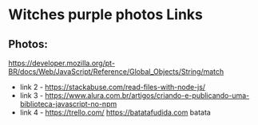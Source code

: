 # Witches purple photos Links 

## Photos:
https://developer.mozilla.org/pt-BR/docs/Web/JavaScript/Reference/Global_Objects/String/match
* link 2 - https://stackabuse.com/read-files-with-node-js/
* link 3 - https://www.alura.com.br/artigos/criando-e-publicando-uma-biblioteca-javascript-no-npm
* link 4 - https://trello.com/
https://batatafudida.com
batata